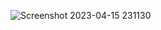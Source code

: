 ![Screenshot 2023-04-15 231130](https://user-images.githubusercontent.com/77551534/232253510-aeb72cdb-f11c-4278-a450-dc5925cb6338.png)
